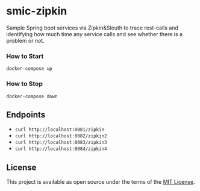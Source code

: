 # smic-zipkin

Sample Spring boot services via Zipkin&Sleuth to trace rest-calls and identifying
how much time any service calls and see whether there is a problem or not.

### How to Start

``
docker-compose up
``

### How to Stop

``
docker-compose down
``

## Endpoints

- `curl http://localhost:8081/zipkin`
- `curl http://localhost:8082/zipkin2`
- `curl http://localhost:8083/zipkin3`
- `curl http://localhost:8084/zipkin4`

## License

This project is available as open source under the terms of the [MIT License](http://opensource.org/licenses/MIT).